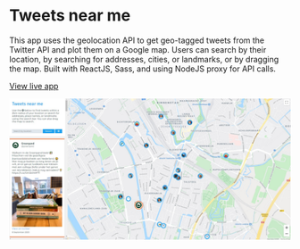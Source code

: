 # Tweets near me

This app uses the geolocation API to get geo-tagged tweets from the Twitter API and plot them on a Google map. Users can search by their location, by searching for addresses, cities, or landmarks, or by dragging the map. Built with ReactJS, Sass, and using NodeJS proxy for API calls.

[View live app](https://cocky-wing-3681b5.netlify.app/)


![tweets near me](https://github.com/BartpK/Tweets-near-me/blob/master/tweetsnearme%20preview.jpg?raw=true "Tweets near me")
